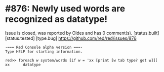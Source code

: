
#876: Newly used words are recognized as datatype!
================================================================================
Issue is closed, was reported by Oldes and has 0 comment(s).
[status.built] [status.tested] [type.bug]
<https://github.com/red/red/issues/876>

```
-=== Red Console alpha version ===-
Type HELP for starting information.

red>> foreach w system/words [if w = 'xx [print [w tab type? get w]]]
xx      datatype
```




